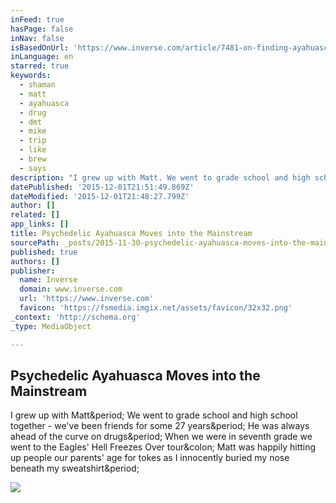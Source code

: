 ```yaml
---
inFeed: true
hasPage: false
inNav: false
isBasedOnUrl: 'https://www.inverse.com/article/7481-on-finding-ayahuasca-and-taking-the-psychedelic-drug-for-the-first-time'
inLanguage: en
starred: true
keywords:
  - shaman
  - matt
  - ayahuasca
  - drug
  - dmt
  - mike
  - trip
  - like
  - brew
  - says
description: "I grew up with Matt. We went to grade school and high school together - we've been friends for some 27 years. He was always ahead of the curve on drugs. When we were in seventh grade we went to the Eagles' Hell Freezes Over tour: Matt was happily hitting up people our parents' age for tokes as I innocently buried my nose beneath my sweatshirt."
datePublished: '2015-12-01T21:51:49.869Z'
dateModified: '2015-12-01T21:48:27.799Z'
author: []
related: []
app_links: []
title: Psychedelic Ayahuasca Moves into the Mainstream
sourcePath: _posts/2015-11-30-psychedelic-ayahuasca-moves-into-the-mainstream.md
published: true
authors: []
publisher:
  name: Inverse
  domain: www.inverse.com
  url: 'https://www.inverse.com'
  favicon: 'https://fsmedia.imgix.net/assets/favicon/32x32.png'
_context: 'http://schema.org'
_type: MediaObject

---
```

<article style=""><h1>Psychedelic Ayahuasca Moves into the Mainstream</h1><p>I grew up with Matt&amp;period; We went to grade school and high school together - we've been friends for some 27 years&amp;period; He was always ahead of the curve on drugs&amp;period; When we were in seventh grade we went to the Eagles' Hell Freezes Over tour&amp;colon; Matt was happily hitting up people our parents' age for tokes as I innocently buried my nose beneath my sweatshirt&amp;period;</p><img src="https://fsmedia.imgix.net/45/fa/c1/96/7e02/465f/b3a5/a278c238e54c/the-eiffel-tower-in-paris-at-sunset.jpeg?rect=0,0,3108,2332&amp;dpr=2&amp;auto=format&amp;q=75" /></article>